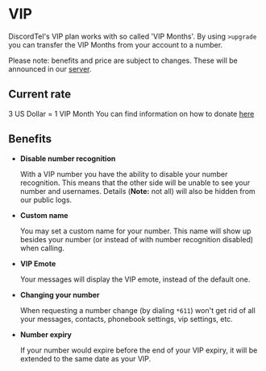 #	VIP

DiscordTel's VIP plan works with so called 'VIP Months'. By using `>upgrade` you can transfer the VIP Months from your account to a number.

Please note: benefits and price are subject to changes. These will be announced in our [server][serverInvite].

## Current rate
3 US Dollar = 1 VIP Month
You can find information on how to donate [here](/docs/Donate.md)

##	Benefits

*	**Disable number recognition**

	With a VIP number you have the ability to disable your number recognition.
	This means that the other side will be unable to see your number and usernames.
	Details (**Note:** not all) will also be hidden from our public logs.

*	**Custom name**

	You may set a custom name for your number.
	This name will show up besides your number (or instead of with number recognition disabled) when calling.
	
*	**VIP Emote**

	Your messages will display the VIP emote, instead of the default one.
	
*	**Changing your number**

	When requesting a number change (by dialing `*611`) won't get rid of all your messages, contacts, phonebook settings, vip settings, etc.

*	**Number expiry**

	If your number would expire before the end of your VIP expiry, it will be extended to the same date as your VIP.
	
	[serverInvite]: https://discord.gg/qRVxY55
